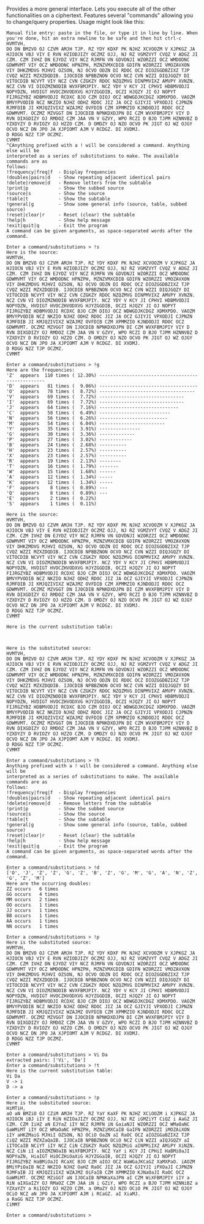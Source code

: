 Provides a more general interface. Lets you execute all of the other functionalities on a ciphertext. Features several "commands" allowing you to change/query properties. Usage might look like this:

    Manual file entry: paste in the file, or type it in line by line. When you're done, hit an extra newline to be safe and then hit ctrl-c 
    HVMTVH,
    DO DN BMZVO OJ CZVM AMJH TJP. RZ YDY KDXF PK NJHZ XCVOOZM V XJPKGZ JA HJIOCN VBJ VIY E RVN HZIODJIZY OCZMZ OJJ, NJ RZ VGMZVYT CVQZ V ADGZ JI CZM. CZM IVHZ DN EJYDZ VIY NCZ RJMFN VN GDVDNJI WZORZZI OCZ WMDODNC GDWMVMT VIY OCZ WMDODNC HPNZPH, MZNZVMXCDIB GDIFN WZORZZI VMOZAVXON VIY DHKZMDVG MJHVI OZSON, NJ OCVO ODZN DI RDOC OCZ DIOZGGDBZIXZ TJP CVQZ WZZI MZXZDQDIB. IJOCDIB NPBBZNON OCVO NCZ CVN WZZI DIQJGQZY DI VITOCDIB NCVYT VIY NCZ CVN CZGKZY RDOC NZQZMVG DINPMVIXZ AMVPY XVNZN. NCZ CVN VI DIOZMZNODIB WVXFBMJPIY. NCZ YDY V KCY JI CPHVI HDBMVODJI NOPYDZN, HVDIGT HVOCZHVODXVG HJYZGGDIB, OCZI HJQZY JI OJ NOPYT FIJRGZYBZ HDBMVODJI RCDXC BJO CZM DIOJ OCZ WDWGDJKCDGZ XDMXPDO. VAOZM BMVYPVODIB NCZ NKZIO NJHZ ODHZ RDOC JIZ JA OCZ GJIYJI VPXODJI CJPNZN RJMFDIB JI KMJQZIVIXZ WZAJMZ OVFDIB CZM XPMMZIO KJNDODJI RDOC OCZ GDWMVMT. OCZMZ MZVGGT DN IJOCDIB NPNKDXDJPN DI CZM WVXFBMJPIY VIY D RVN DIXGDIZY OJ RMDOZ CZM JAA VN V GZVY, WPO RCZI D BJO TJPM HZNNVBZ D YZXDYZY D RVIOZY OJ HZZO CZM. D OMDZY OJ NZO OCVO PK JIGT OJ WZ OJGY OCVO NCZ DN JPO JA XJPIOMT AJM V RCDGZ. DI XVDMJ.
    D RDGG NZZ TJP OCZMZ.
    CVMMT
    ^CAnything prefixed with a ! will be considered a command. Anything else will be
    interpreted as a series of substitutions to make. The available commands are as
    follows:
    !frequency|freq|f  - Display frequencies
    !doubles|pairs|d   - Show repeating adjacent identical pairs
    !delete|remove|d   - Remove letters from the subtable
    !print|p           - Show the subbed source
    !source|s          - Show the source
    !table|t           - Show the subtable
    !general|g         - Show some general info (source, table, subbed source)
    !reset|clear|r     - Reset (clear) the subtable
    !help|h            - Show help message
    !exit|quit|q       - Exit the program
    A command can be given arguments, as space-separated words after the command.

    Enter a command/substitutions > !s
    Here is the source:
    HVMTVH,
    DO DN BMZVO OJ CZVM AMJH TJP. RZ YDY KDXF PK NJHZ XCVOOZM V XJPKGZ JA HJIOCN VBJ VIY E RVN HZIODJIZY OCZMZ OJJ, NJ RZ VGMZVYT CVQZ V ADGZ JI CZM. CZM IVHZ DN EJYDZ VIY NCZ RJMFN VN GDVDNJI WZORZZI OCZ WMDODNC GDWMVMT VIY OCZ WMDODNC HPNZPH, MZNZVMXCDIB GDIFN WZORZZI VMOZAVXON VIY DHKZMDVG MJHVI OZSON, NJ OCVO ODZN DI RDOC OCZ DIOZGGDBZIXZ TJP CVQZ WZZI MZXZDQDIB. IJOCDIB NPBBZNON OCVO NCZ CVN WZZI DIQJGQZY DI VITOCDIB NCVYT VIY NCZ CVN CZGKZY RDOC NZQZMVG DINPMVIXZ AMVPY XVNZN. NCZ CVN VI DIOZMZNODIB WVXFBMJPIY. NCZ YDY V KCY JI CPHVI HDBMVODJI NOPYDZN, HVDIGT HVOCZHVODXVG HJYZGGDIB, OCZI HJQZY JI OJ NOPYT FIJRGZYBZ HDBMVODJI RCDXC BJO CZM DIOJ OCZ WDWGDJKCDGZ XDMXPDO. VAOZM BMVYPVODIB NCZ NKZIO NJHZ ODHZ RDOC JIZ JA OCZ GJIYJI VPXODJI CJPNZN RJMFDIB JI KMJQZIVIXZ WZAJMZ OVFDIB CZM XPMMZIO KJNDODJI RDOC OCZ GDWMVMT. OCZMZ MZVGGT DN IJOCDIB NPNKDXDJPN DI CZM WVXFBMJPIY VIY D RVN DIXGDIZY OJ RMDOZ CZM JAA VN V GZVY, WPO RCZI D BJO TJPM HZNNVBZ D YZXDYZY D RVIOZY OJ HZZO CZM. D OMDZY OJ NZO OCVO PK JIGT OJ WZ OJGY OCVO NCZ DN JPO JA XJPIOMT AJM V RCDGZ. DI XVDMJ.
    D RDGG NZZ TJP OCZMZ.
    CVMMT

    Enter a command/substitutions > !g
    Here are the frequencies:
    'Z'  appears  110 times ( 12.30%) --------------------------------------------------
    'D'  appears   81 times (  9.06%) ------------------------------------
    'O'  appears   78 times (  8.72%) -----------------------------------
    'V'  appears   69 times (  7.72%) -------------------------------
    'I'  appears   69 times (  7.72%) -------------------------------
    'J'  appears   64 times (  7.16%) -----------------------------
    'C'  appears   58 times (  6.49%) --------------------------
    'N'  appears   56 times (  6.26%) -------------------------
    'M'  appears   54 times (  6.04%) ------------------------
    'Y'  appears   35 times (  3.91%) ---------------
    'G'  appears   30 times (  3.36%) -------------
    'P'  appears   27 times (  3.02%) ------------
    'B'  appears   24 times (  2.68%) ----------
    'H'  appears   23 times (  2.57%) ----------
    'X'  appears   23 times (  2.57%) ----------
    'R'  appears   19 times (  2.13%) --------
    'T'  appears   16 times (  1.79%) -------
    'W'  appears   15 times (  1.68%) ------
    'A'  appears   12 times (  1.34%) -----
    'K'  appears   12 times (  1.34%) -----
    'F'  appears    8 times (  0.89%) ---
    'Q'  appears    8 times (  0.89%) ---
    'E'  appears    2 times (  0.22%) 
    'S'  appears    1 times (  0.11%) 

    Here is the source:
    HVMTVH,
    DO DN BMZVO OJ CZVM AMJH TJP. RZ YDY KDXF PK NJHZ XCVOOZM V XJPKGZ JA HJIOCN VBJ VIY E RVN HZIODJIZY OCZMZ OJJ, NJ RZ VGMZVYT CVQZ V ADGZ JI CZM. CZM IVHZ DN EJYDZ VIY NCZ RJMFN VN GDVDNJI WZORZZI OCZ WMDODNC GDWMVMT VIY OCZ WMDODNC HPNZPH, MZNZVMXCDIB GDIFN WZORZZI VMOZAVXON VIY DHKZMDVG MJHVI OZSON, NJ OCVO ODZN DI RDOC OCZ DIOZGGDBZIXZ TJP CVQZ WZZI MZXZDQDIB. IJOCDIB NPBBZNON OCVO NCZ CVN WZZI DIQJGQZY DI VITOCDIB NCVYT VIY NCZ CVN CZGKZY RDOC NZQZMVG DINPMVIXZ AMVPY XVNZN. NCZ CVN VI DIOZMZNODIB WVXFBMJPIY. NCZ YDY V KCY JI CPHVI HDBMVODJI NOPYDZN, HVDIGT HVOCZHVODXVG HJYZGGDIB, OCZI HJQZY JI OJ NOPYT FIJRGZYBZ HDBMVODJI RCDXC BJO CZM DIOJ OCZ WDWGDJKCDGZ XDMXPDO. VAOZM BMVYPVODIB NCZ NKZIO NJHZ ODHZ RDOC JIZ JA OCZ GJIYJI VPXODJI CJPNZN RJMFDIB JI KMJQZIVIXZ WZAJMZ OVFDIB CZM XPMMZIO KJNDODJI RDOC OCZ GDWMVMT. OCZMZ MZVGGT DN IJOCDIB NPNKDXDJPN DI CZM WVXFBMJPIY VIY D RVN DIXGDIZY OJ RMDOZ CZM JAA VN V GZVY, WPO RCZI D BJO TJPM HZNNVBZ D YZXDYZY D RVIOZY OJ HZZO CZM. D OMDZY OJ NZO OCVO PK JIGT OJ WZ OJGY OCVO NCZ DN JPO JA XJPIOMT AJM V RCDGZ. DI XVDMJ.
    D RDGG NZZ TJP OCZMZ.
    CVMMT

    Here is the current substitution table:



    Here is the substituted source:
    HVMTVH,
    DO DN BMZVO OJ CZVM AMJH TJP. RZ YDY KDXF PK NJHZ XCVOOZM V XJPKGZ JA HJIOCN VBJ VIY E RVN HZIODJIZY OCZMZ OJJ, NJ RZ VGMZVYT CVQZ V ADGZ JI CZM. CZM IVHZ DN EJYDZ VIY NCZ RJMFN VN GDVDNJI WZORZZI OCZ WMDODNC GDWMVMT VIY OCZ WMDODNC HPNZPH, MZNZVMXCDIB GDIFN WZORZZI VMOZAVXON VIY DHKZMDVG MJHVI OZSON, NJ OCVO ODZN DI RDOC OCZ DIOZGGDBZIXZ TJP CVQZ WZZI MZXZDQDIB. IJOCDIB NPBBZNON OCVO NCZ CVN WZZI DIQJGQZY DI VITOCDIB NCVYT VIY NCZ CVN CZGKZY RDOC NZQZMVG DINPMVIXZ AMVPY XVNZN. NCZ CVN VI DIOZMZNODIB WVXFBMJPIY. NCZ YDY V KCY JI CPHVI HDBMVODJI NOPYDZN, HVDIGT HVOCZHVODXVG HJYZGGDIB, OCZI HJQZY JI OJ NOPYT FIJRGZYBZ HDBMVODJI RCDXC BJO CZM DIOJ OCZ WDWGDJKCDGZ XDMXPDO. VAOZM BMVYPVODIB NCZ NKZIO NJHZ ODHZ RDOC JIZ JA OCZ GJIYJI VPXODJI CJPNZN RJMFDIB JI KMJQZIVIXZ WZAJMZ OVFDIB CZM XPMMZIO KJNDODJI RDOC OCZ GDWMVMT. OCZMZ MZVGGT DN IJOCDIB NPNKDXDJPN DI CZM WVXFBMJPIY VIY D RVN DIXGDIZY OJ RMDOZ CZM JAA VN V GZVY, WPO RCZI D BJO TJPM HZNNVBZ D YZXDYZY D RVIOZY OJ HZZO CZM. D OMDZY OJ NZO OCVO PK JIGT OJ WZ OJGY OCVO NCZ DN JPO JA XJPIOMT AJM V RCDGZ. DI XVDMJ.
    D RDGG NZZ TJP OCZMZ.
    CVMMT

    Enter a command/substitutions > !h
    Anything prefixed with a ! will be considered a command. Anything else will be
    interpreted as a series of substitutions to make. The available commands are as
    follows:
    !frequency|freq|f  - Display frequencies
    !doubles|pairs|d   - Show repeating adjacent identical pairs
    !delete|remove|d   - Remove letters from the subtable
    !print|p           - Show the subbed source
    !source|s          - Show the source
    !table|t           - Show the subtable
    !general|g         - Show some general info (source, table, subbed source)
    !reset|clear|r     - Reset (clear) the subtable
    !help|h            - Show help message
    !exit|quit|q       - Exit the program
    A command can be given arguments, as space-separated words after the command.

    Enter a command/substitutions > !d
    ['O', 'J', 'Z', 'Z', 'G', 'Z', 'B', 'Z', 'G', 'M', 'G', 'A', 'N', 'Z', 'G', 'Z', 'M']
    Here are the occurring doubles:
    ZZ occurs   6 times
    GG occurs   4 times
    MM occurs   2 times
    OO occurs   1 times
    JJ occurs   1 times
    BB occurs   1 times
    AA occurs   1 times
    NN occurs   1 times

    Enter a command/substitutions > !p
    Here is the substituted source:
    HVMTVH,
    DO DN BMZVO OJ CZVM AMJH TJP. RZ YDY KDXF PK NJHZ XCVOOZM V XJPKGZ JA HJIOCN VBJ VIY E RVN HZIODJIZY OCZMZ OJJ, NJ RZ VGMZVYT CVQZ V ADGZ JI CZM. CZM IVHZ DN EJYDZ VIY NCZ RJMFN VN GDVDNJI WZORZZI OCZ WMDODNC GDWMVMT VIY OCZ WMDODNC HPNZPH, MZNZVMXCDIB GDIFN WZORZZI VMOZAVXON VIY DHKZMDVG MJHVI OZSON, NJ OCVO ODZN DI RDOC OCZ DIOZGGDBZIXZ TJP CVQZ WZZI MZXZDQDIB. IJOCDIB NPBBZNON OCVO NCZ CVN WZZI DIQJGQZY DI VITOCDIB NCVYT VIY NCZ CVN CZGKZY RDOC NZQZMVG DINPMVIXZ AMVPY XVNZN. NCZ CVN VI DIOZMZNODIB WVXFBMJPIY. NCZ YDY V KCY JI CPHVI HDBMVODJI NOPYDZN, HVDIGT HVOCZHVODXVG HJYZGGDIB, OCZI HJQZY JI OJ NOPYT FIJRGZYBZ HDBMVODJI RCDXC BJO CZM DIOJ OCZ WDWGDJKCDGZ XDMXPDO. VAOZM BMVYPVODIB NCZ NKZIO NJHZ ODHZ RDOC JIZ JA OCZ GJIYJI VPXODJI CJPNZN RJMFDIB JI KMJQZIVIXZ WZAJMZ OVFDIB CZM XPMMZIO KJNDODJI RDOC OCZ GDWMVMT. OCZMZ MZVGGT DN IJOCDIB NPNKDXDJPN DI CZM WVXFBMJPIY VIY D RVN DIXGDIZY OJ RMDOZ CZM JAA VN V GZVY, WPO RCZI D BJO TJPM HZNNVBZ D YZXDYZY D RVIOZY OJ HZZO CZM. D OMDZY OJ NZO OCVO PK JIGT OJ WZ OJGY OCVO NCZ DN JPO JA XJPIOMT AJM V RCDGZ. DI XVDMJ.
    D RDGG NZZ TJP OCZMZ.
    CVMMT

    Enter a command/substitutions > Vi Da
    extracted pairs: ['Vi', 'Da']
    Enter a command/substitutions > !t
    Here is the current substitution table:
    Vi Da
    V -> i
    D -> a

    Enter a command/substitutions > !p
    Here is the substituted source:
    HiMTiH,
    aO aN BMZiO OJ CZiM AMJH TJP. RZ YaY KaXF PK NJHZ XCiOOZM i XJPKGZ JA HJIOCN iBJ iIY E RiN HZIOaJIZY OCZMZ OJJ, NJ RZ iGMZiYT CiQZ i AaGZ JI CZM. CZM IiHZ aN EJYaZ iIY NCZ RJMFN iN GaiaNJI WZORZZI OCZ WMaOaNC GaWMiMT iIY OCZ WMaOaNC HPNZPH, MZNZiMXCaIB GaIFN WZORZZI iMOZAiXON iIY aHKZMaiG MJHiI OZSON, NJ OCiO OaZN aI RaOC OCZ aIOZGGaBZIXZ TJP CiQZ WZZI MZXZaQaIB. IJOCaIB NPBBZNON OCiO NCZ CiN WZZI aIQJGQZY aI iITOCaIB NCiYT iIY NCZ CiN CZGKZY RaOC NZQZMiG aINPMiIXZ AMiPY XiNZN. NCZ CiN iI aIOZMZNOaIB WiXFBMJPIY. NCZ YaY i KCY JI CPHiI HaBMiOaJI NOPYaZN, HiaIGT HiOCZHiOaXiG HJYZGGaIB, OCZI HJQZY JI OJ NOPYT FIJRGZYBZ HaBMiOaJI RCaXC BJO CZM aIOJ OCZ WaWGaJKCaGZ XaMXPaO. iAOZM BMiYPiOaIB NCZ NKZIO NJHZ OaHZ RaOC JIZ JA OCZ GJIYJI iPXOaJI CJPNZN RJMFaIB JI KMJQZIiIXZ WZAJMZ OiFaIB CZM XPMMZIO KJNaOaJI RaOC OCZ GaWMiMT. OCZMZ MZiGGT aN IJOCaIB NPNKaXaJPN aI CZM WiXFBMJPIY iIY a RiN aIXGaIZY OJ RMaOZ CZM JAA iN i GZiY, WPO RCZI a BJO TJPM HZNNiBZ a YZXaYZY a RiIOZY OJ HZZO CZM. a OMaZY OJ NZO OCiO PK JIGT OJ WZ OJGY OCiO NCZ aN JPO JA XJPIOMT AJM i RCaGZ. aI XiaMJ.
    a RaGG NZZ TJP OCZMZ.
    CiMMT

    Enter a command/substitutions > 

